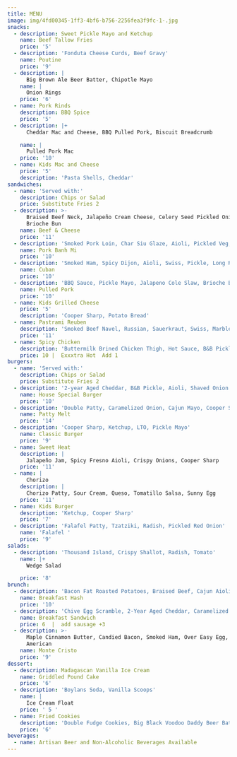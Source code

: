 ```yaml
---
title: MENU
image: img/4fd00345-1ff3-4bf6-b756-2256fea3f9fc-1-.jpg
snacks:
  - description: Sweet Pickle Mayo and Ketchup
    name: Beef Tallow Fries
    price: '5'
  - description: 'Fonduta Cheese Curds, Beef Gravy'
    name: Poutine
    price: '9'
  - description: |
      Big Brown Ale Beer Batter, Chipotle Mayo
    name: |
      Onion Rings 
    price: '6'
  - name: Pork Rinds
    description: BBQ Spice
    price: '5'
  - description: |+
      Cheddar Mac and Cheese, BBQ Pulled Pork, Biscuit Breadcrumb

    name: |
      Pulled Pork Mac  
    price: '10'
  - name: Kids Mac and Cheese
    price: '5'
    description: 'Pasta Shells, Cheddar'
sandwiches:
  - name: 'Served with:'
    description: Chips or Salad
    price: Substitute Fries 2
  - description: >-
      Braised Beef Neck, Jalapeño Cream Cheese, Celery Seed Pickled Onion,
      Brioche Bun
    name: Beef & Cheese
    price: '11'
  - description: 'Smoked Pork Loin, Char Siu Glaze, Aioli, Pickled Veg, Cilantro, Jalapeno'
    name: Pork Banh Mi
    price: '10'
  - description: 'Smoked Ham, Spicy Dijon, Aioli, Swiss, Pickle, Long Roll'
    name: Cuban
    price: '10'
  - description: 'BBQ Sauce, Pickle Mayo, Jalapeno Cole Slaw, Brioche Bun'
    name: Pulled Pork
    price: '10'
  - name: Kids Grilled Cheese
    price: '5'
    description: 'Cooper Sharp, Potato Bread'
  - name: Pastrami Reuben
    description: 'Smoked Beef Navel, Russian, Sauerkraut, Swiss, Marble Rye'
    price: '11'
  - name: Spicy Chicken
    description: 'Buttermilk Brined Chicken Thigh, Hot Sauce, B&B Pickles, Ranch '
    price: 10 |  Exxxtra Hot  Add 1
burgers:
  - name: 'Served with:'
    description: Chips or Salad
    price: Substitute Fries 2
  - description: '2-year Aged Cheddar, B&B Pickle, Aioli, Shaved Onion'
    name: House Special Burger
    price: '10'
  - description: 'Double Patty, Caramelized Onion, Cajun Mayo, Cooper Sharp, Rye Bread'
    name: Patty Melt
    price: '14'
  - description: 'Cooper Sharp, Ketchup, LTO, Pickle Mayo'
    name: Classic Burger
    price: '9'
  - name: Sweet Heat
    description: |
      Jalapeño Jam, Spicy Fresno Aioli, Crispy Onions, Cooper Sharp
    price: '11'
  - name: |
      Chorizo 
    description: |
      Chorizo Patty, Sour Cream, Queso, Tomatillo Salsa, Sunny Egg
    price: '11'
  - name: Kids Burger
    description: 'Ketchup, Cooper Sharp'
    price: '7'
  - description: 'Falafel Patty, Tzatziki, Radish, Pickled Red Onion'
    name: 'Falafel '
    price: '9'
salads:
  - description: 'Thousand Island, Crispy Shallot, Radish, Tomato'
    name: |+
      Wedge Salad 

    price: '8'
brunch:
  - description: 'Bacon Fat Roasted Potatoes, Braised Beef, Cajun Aioli, Sunny Egg'
    name: Breakfast Hash
    price: '10'
  - description: 'Chive Egg Scramble, 2-Year Aged Cheddar, Caramelized Onion, Aioli'
    name: Breakfast Sandwich
    price: 6  |  add sausage +3
  - description: >-
      Maple Cinnamon Butter, Candied Bacon, Smoked Ham, Over Easy Egg, Cooper
      American
    name: Monte Cristo
    price: '9'
dessert:
  - description: Madagascan Vanilla Ice Cream
    name: Griddled Pound Cake
    price: '6'
  - description: 'Boylans Soda, Vanilla Scoops'
    name: |
      Ice Cream Float
    price: ' 5 '
  - name: Fried Cookies
    description: 'Double Fudge Cookies, Big Black Voodoo Daddy Beer Batter'
    price: '6'
beverages:
  - name: Artisan Beer and Non-Alcoholic Beverages Available
---
```

